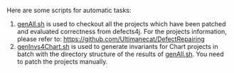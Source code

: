 Here are some scripts for automatic tasks:  
1. [genAll.sh](./genAll.sh) is used to checkout all the projects which have been patched and evaluated correctness from defects4j. For the projects information, please refer to: https://github.com/Ultimanecat/DefectRepairing  
2. [genInvs4Chart.sh](./genInvs4Chart.sh) is used to generate invariants for Chart projects in batch with the directory structure of the results of [genAll.sh](./genAll.sh). You need to patch the projects manually.  
